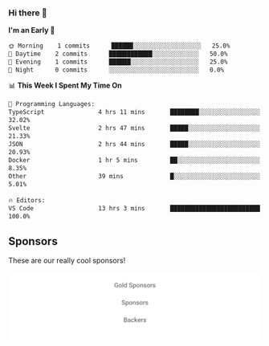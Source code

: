 ### Hi there 👋

<!--
**alexanderniebuhr/alexanderniebuhr** is a ✨ _special_ ✨ repository because its `README.md` (this file) appears on your GitHub profile.

Here are some ideas to get you started:

- 🔭 I’m currently working on ...
- 🌱 I’m currently learning ...
- 👯 I’m looking to collaborate on ...
- 🤔 I’m looking for help with ...
- 💬 Ask me about ...
- 📫 How to reach me: ...
- 😄 Pronouns: ...
- ⚡ Fun fact: ...
-->

<!--START_SECTION:waka-->
**I'm an Early 🐤** 

```text
🌞 Morning    1 commits      ██████░░░░░░░░░░░░░░░░░░░   25.0% 
🌆 Daytime    2 commits      ████████████░░░░░░░░░░░░░   50.0% 
🌃 Evening    1 commits      ██████░░░░░░░░░░░░░░░░░░░   25.0% 
🌙 Night      0 commits      ░░░░░░░░░░░░░░░░░░░░░░░░░   0.0%

```


📊 **This Week I Spent My Time On** 

```text
💬 Programming Languages: 
TypeScript               4 hrs 11 mins       ████████░░░░░░░░░░░░░░░░░   32.02% 
Svelte                   2 hrs 47 mins       █████░░░░░░░░░░░░░░░░░░░░   21.33% 
JSON                     2 hrs 44 mins       █████░░░░░░░░░░░░░░░░░░░░   20.93% 
Docker                   1 hr 5 mins         ██░░░░░░░░░░░░░░░░░░░░░░░   8.35% 
Other                    39 mins             █░░░░░░░░░░░░░░░░░░░░░░░░   5.01%

🔥 Editors: 
VS Code                  13 hrs 3 mins       █████████████████████████   100.0%

```


<!--END_SECTION:waka-->

## Sponsors

These are our really cool sponsors!

<!-- sponsors -->

<!-- sponsors -->

<p align="center">
  <a href="https://github.com/sponsors/alexanderniebuhr">
    <img src='./sponsors.svg'/>
  </a>
</p>
